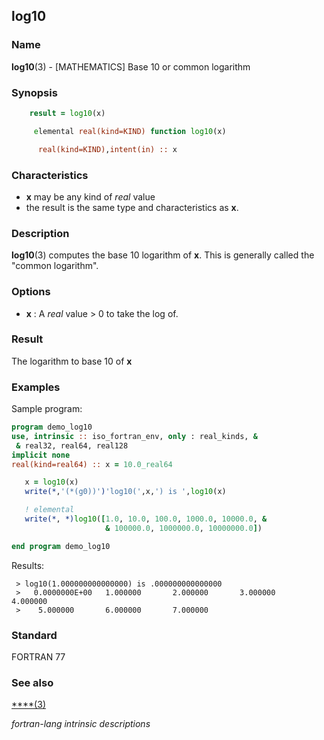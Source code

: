 ## log10

### **Name**

**log10**(3) - \[MATHEMATICS\] Base 10 or common logarithm

### **Synopsis**

```fortran
    result = log10(x)
```

```fortran
     elemental real(kind=KIND) function log10(x)

      real(kind=KIND),intent(in) :: x
```

### **Characteristics**

- **x** may be any kind of _real_ value
- the result is the same type and characteristics as **x**.

### **Description**

**log10**(3) computes the base 10 logarithm of **x**. This is generally
called the "common logarithm".

### **Options**

- **x**
  : A _real_ value > 0 to take the log of.

### **Result**

The logarithm to base 10 of **x**

### **Examples**

Sample program:

```fortran
program demo_log10
use, intrinsic :: iso_fortran_env, only : real_kinds, &
 & real32, real64, real128
implicit none
real(kind=real64) :: x = 10.0_real64

   x = log10(x)
   write(*,'(*(g0))')'log10(',x,') is ',log10(x)

   ! elemental
   write(*, *)log10([1.0, 10.0, 100.0, 1000.0, 10000.0, &
                     & 100000.0, 1000000.0, 10000000.0])

end program demo_log10
```

Results:

```text
 > log10(1.000000000000000) is .000000000000000
 >   0.0000000E+00   1.000000       2.000000       3.000000       4.000000
 >    5.000000       6.000000       7.000000
```

### **Standard**

FORTRAN 77

### **See also**

[\*\*\*\*(3)](#)

_fortran-lang intrinsic descriptions_
